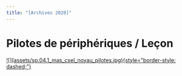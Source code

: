 ```yaml
---
title: "[Archives 2020]"
---
```


# Pilotes de périphériques / Leçon

<a markdown href="../assets/sp.04.1_mas_csel_noyau_pilotes.pdf" target="_blank">
![](assets/sp.04.1_mas_csel_noyau_pilotes.jpg){style="border-style: dashed;"}
</a>
